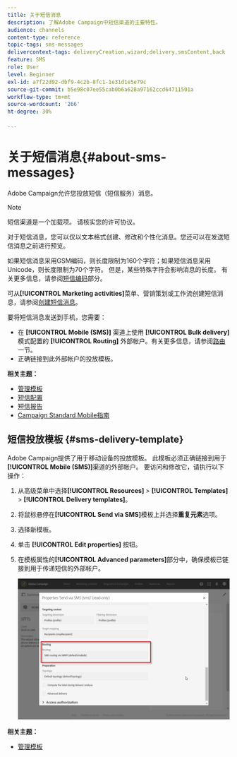 ```yaml
---
title: 关于短信消息
description: 了解Adobe Campaign中短信渠道的主要特性。
audience: channels
content-type: reference
topic-tags: sms-messages
delivercontext-tags: deliveryCreation,wizard;delivery,smsContent,back
feature: SMS
role: User
level: Beginner
exl-id: a7f22d92-dbf9-4c2b-8fc1-1e31d1e5e79c
source-git-commit: b5e98c07ee55cab0b6a628a97162ccd64711501a
workflow-type: tm+mt
source-wordcount: '266'
ht-degree: 30%

---
```


# 关于短信消息{#about-sms-messages}

Adobe Campaign允许您投放短信（短信服务）消息。

>[!NOTE]
>
>短信渠道是一个加载项。 请核实您的许可协议。

对于短信消息，您可以仅以文本格式创建、修改和个性化消息。您还可以在发送短信消息之前进行预览。

如果短信消息采用GSM编码，则长度限制为160个字符；如果短信消息采用Unicode，则长度限制为70个字符。 但是，某些特殊字符会影响消息的长度。 有关更多信息，请参阅[短信编码](../../administration/using/configuring-sms-channel.md#sms-encoding--length-and-transliteration)部分。

可从&#x200B;**[!UICONTROL Marketing activities]**&#x200B;菜单、营销策划或工作流创建短信消息，请参阅[创建短信消息](../../channels/using/creating-an-sms-message.md)。

要将短信消息发送到手机，您需要：

* 在 **[!UICONTROL Mobile (SMS)]** 渠道上使用 **[!UICONTROL Bulk delivery]** 模式配置的 **[!UICONTROL Routing]** 外部帐户。有关更多信息，请参阅[路由](../../administration/using/configuring-sms-channel.md#defining-an-sms-routing)一节。
* 正确链接到此外部帐户的投放模板。

**相关主题：**

* [管理模板](../../start/using/marketing-activity-templates.md)
* [短信配置](../../administration/using/configuring-sms-channel.md#defining-an-sms-routing)
* [短信报告](../../reporting/using/sms-report.md)
* [Campaign Standard Mobile指南](../../channels/using/get-started-communication-channels.md)

## 短信投放模板 {#sms-delivery-template}

Adobe Campaign提供了用于移动设备的投放模板。 此模板必须正确链接到用于&#x200B;**[!UICONTROL Mobile (SMS)]**&#x200B;渠道的外部帐户。 要访问和修改它，请执行以下操作：

1. 从高级菜单中选择&#x200B;**[!UICONTROL Resources]** > **[!UICONTROL Templates]** > **[!UICONTROL Delivery templates]**。
1. 将鼠标悬停在&#x200B;**[!UICONTROL Send via SMS]**&#x200B;模板上并选择&#x200B;**重复元素**&#x200B;选项。
1. 选择新模板。
1. 单击 **[!UICONTROL Edit properties]** 按钮。
1. 在模板属性的&#x200B;**[!UICONTROL Advanced parameters]**&#x200B;部分中，确保模板已链接到用于传递短信的外部帐户。

   ![](assets/sms_template.png)

**相关主题：**

* [管理模板](../../start/using/marketing-activity-templates.md)
